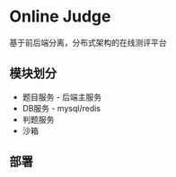 # Online Judge
基于前后端分离，分布式架构的在线测评平台

## 模块划分
* 题目服务 - 后端主服务
* DB服务 - mysql/redis
* 判题服务
* 沙箱


## 部署
